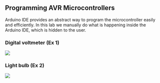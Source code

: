 
## Programming AVR Microcontrollers
Arduino IDE provides an abstract way to program the microcontroller easily and efficiently.
In this lab we manually do what is happening inside the Arduino IDE, which is hidden to the
user.


### Digital voltmeter (Ex 1)
![](https://github.com/viradhanus/Embedded-Systems/blob/master/ADC/ex1_circuit.png)


### Light bulb (Ex 2)
![](https://github.com/viradhanus/Embedded-Systems/blob/master/ADC/ex2_circuit.png)
